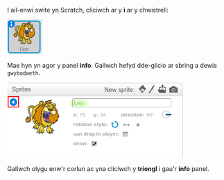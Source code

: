 I ail-enwi swite yn Scratch, cliciwch ar y **i** ar y chwistrell:

![screenshot](images/rename-info.png)

Mae hyn yn agor y panel **info**. Gallwch hefyd dde-glicio ar sbring a dewis `gwybodaeth`.

![screenshot](images/rename-change.png)

Gallwch olygu enw'r corlun ac yna cliciwch y **triongl** i gau'r **info** panel.